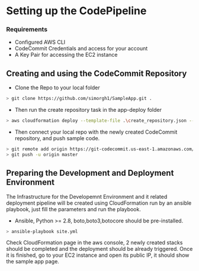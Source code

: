 # Setting up the CodePipeline

### Requirements

- Configured AWS CLI
- CodeCommit Credentials and access for your account
- A Key Pair for accessing the EC2 instance

## Creating and using the CodeCommit Repository

- Clone the Repo to your local folder

```bash
> git clone https://github.com/simorgh1/SampleApp.git .
```

- Then run the create repository task in the app-deploy folder

```bash
> aws cloudformation deploy --template-file .\create_repository.json --stack-name repo --parameter-overrides RepoName=MyDemoRepo
```

- Then connect your local repo with the newly created CodeCommit repository, and push sample code.

```bash
> git remote add origin https://git-codecommit.us-east-1.amazonaws.com/v1/repos/MyDemoRepo
> git push -u origin master
```

## Preparing the Development and Deployment Environment

The Infrastructure for the Developemnt Environment and it related deployment pipeline will be created using CloudFormation run by an ansible playbook, just fill the parameters and run the playbook.

- Ansible, Python >= 2.8, boto,boto3,botocore should be pre-installed.

```bash
> ansible-playbook site.yml
```

Check CloudFormation page in the aws console, 2 newly created stacks should be completed and the deployment should be already triggered. Once it is finished, go to your EC2 instance and open its public IP, it should show the sample app page.
